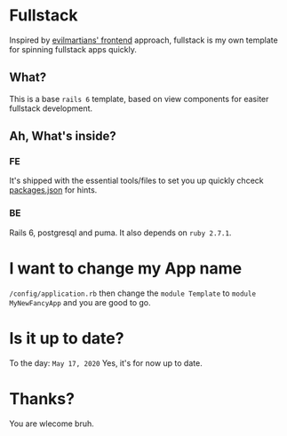 # Fullstack

Inspired by [evilmartians' frontend](https://evilmartians.com/chronicles/evil-front-part-1) approach, fullstack is my own template for spinning fullstack apps quickly.


## What?
This is a base `rails 6` template, based on view components for easiter fullstack development.

## Ah, What's inside?

### FE
It's shipped with the essential tools/files to set you up quickly chceck [packages.json](/blob/master/package.json) for hints.

### BE
Rails 6, postgresql and puma. It also depends on `ruby 2.7.1`.

# I want to change my App name
`/config/application.rb` then change the `module Template` to `module MyNewFancyApp` and you are good to go.

# Is it up to date?
To the day: `May 17, 2020` Yes, it's for now up to date.

# Thanks?
You are wlecome bruh.
